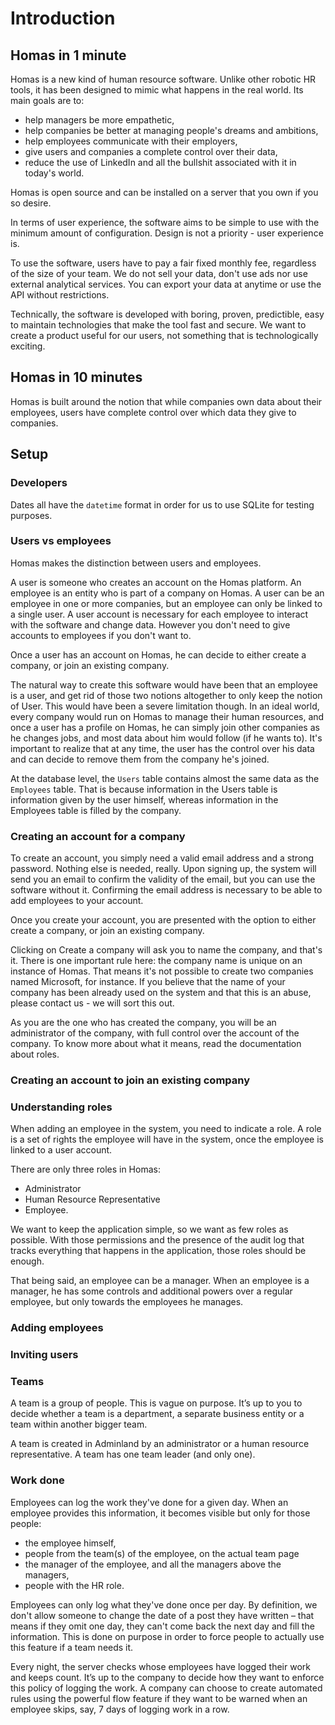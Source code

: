 # Introduction

## Homas in 1 minute

Homas is a new kind of human resource software. Unlike other robotic HR tools, it has been designed to mimic what happens in the real world. Its main goals are to:
- help managers be more empathetic,
- help companies be better at managing people's dreams and ambitions,
- help employees communicate with their employers,
- give users and companies a complete control over their data,
- reduce the use of LinkedIn and all the bullshit associated with it in today's world.

Homas is open source and can be installed on a server that you own if you so desire.

In terms of user experience, the software aims to be simple to use with the minimum amount of configuration. Design is not a priority - user experience is.

To use the software, users have to pay a fair fixed monthly fee, regardless of the size of your team. We do not sell your data, don't use ads nor use external analytical services. You can export your data at anytime or use the API without restrictions.

Technically, the software is developed with boring, proven, predictible, easy to maintain technologies that make the tool fast and secure. We want to create a product useful for our users, not something that is technologically exciting.

## Homas in 10 minutes

Homas is built around the notion that while companies own data about their employees, users have complete control over which data they give to companies.

## Setup

### Developers

Dates all have the `datetime` format in order for us to use SQLite for testing purposes.

### Users vs employees

Homas makes the distinction between users and employees.

A user is someone who creates an account on the Homas platform. An employee is an entity who is part of a company on Homas. A user can be an employee in one or more companies, but an employee can only be linked to a single user. A user account is necessary for each employee to interact with the software and change data. However you don't need to give accounts to employees if you don't want to.

Once a user has an account on Homas, he can decide to either create a company, or join an existing company.

The natural way to create this software would have been that an employee is a user, and get rid of those two notions altogether to only keep the notion of User. This would have been a severe limitation though. In an ideal world, every company would run on Homas to manage their human resources, and once a user has a profile on Homas, he can simply join other companies as he changes jobs, and most data about him would follow (if he wants to). It's important to realize that at any time, the user has the control over his data and can decide to remove them from the company he's joined.

At the database level, the <code>Users</code> table contains almost the same data as the <code>Employees</code> table. That is because information in the Users table is information given by the user himself, whereas information in the Employees table is filled by the company.

### Creating an account for a company

To create an account, you simply need a valid email address and a strong password. Nothing else is needed, really. Upon signing up, the system will send you an email to confirm the validity of the email, but you can use the software without it. Confirming the email address is necessary to be able to add employees to your account.

Once you create your account, you are presented with the option to either create a company, or join an existing company.

Clicking on Create a company will ask you to name the company, and that's it. There is one important rule here: the company name is unique on an instance of Homas. That means it's not possible to create two companies named Microsoft, for instance. If you believe that the name of your company has been already used on the system and that this is an abuse, please contact us - we will sort this out.

As you are the one who has created the company, you will be an administrator of the company, with full control over the account of the company. To know more about what it means, read the documentation about roles.

### Creating an account to join an existing company

### Understanding roles

When adding an employee in the system, you need to indicate a role. A role is a set of rights the employee will have in the system, once the employee is linked to a user account.

There are only three roles in Homas:
- Administrator
- Human Resource Representative
- Employee.

We want to keep the application simple, so we want as few roles as possible. With those permissions and the presence of the audit log that tracks everything that happens in the application, those roles should be enough.

That being said, an employee can be a manager. When an employee is a manager, he has some controls and additional powers over a regular employee, but only towards the employees he manages.

### Adding employees

### Inviting users

### Teams

A team is a group of people. This is vague on purpose. It’s up to you to decide whether a team is a department, a separate business entity or a team within another bigger team.

A team is created in Adminland by an administrator or a human resource representative. A team has one team leader (and only one).

### Work done

Employees can log the work they've done for a given day. When an employee provides this information, it becomes visible but only for those people:
- the employee himself,
- people from the team(s) of the employee, on the actual team page
- the manager of the employee, and all the managers above the managers,
- people with the HR role.

Employees can only log what they've done once per day. By definition, we don't allow someone to change the date of a post they have written – that means if they omit one day, they can't come back the next day and fill the information. This is done on purpose in order to force people to actually use this feature if a team needs it.

Every night, the server checks whose employees have logged their work and keeps count. It’s up to the company to decide how they want to enforce this policy of logging the work. A company can choose to create automated rules using the powerful flow feature if they want to be warned when an employee skips, say, 7 days of logging work in a row.